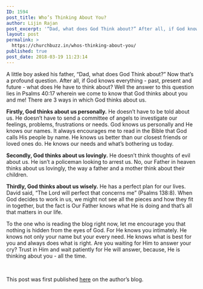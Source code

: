 ```yaml
---
ID: 1594
post_title: Who’s Thinking About You?
author: Lijin Rajan
post_excerpt: '“Dad, what does God Think about?” After all, if God knows everything - past, present and future - what does He have to think about?'
layout: post
permalink: >
  https://churchbuzz.in/whos-thinking-about-you/
published: true
post_date: 2018-03-19 11:23:14
---
```

A little boy asked his father, “Dad, what does God Think about?” Now that’s a profound question. After all, if God knows everything - past, present and future - what does He have to think about? Well the answer to this question lies in Psalms 40:17 wherein we come to know that God thinks about you and me! There are 3 ways in which God thinks about us.

<strong>Firstly, God thinks about us personally.</strong> He doesn’t have to be told about us. He doesn’t have to send a committee of angels to investigate our feelings, problems, frustrations or needs. God knows us personally and He knows our names. It always encourages me to read in the Bible that God calls His people by name. He knows us better than our closest friends or loved ones do. He knows our needs and what’s bothering us today.

<strong>Secondly, God thinks about us lovingly.</strong> He doesn’t think thoughts of evil about us. He isn’t a policeman looking to arrest us. No, our Father in heaven thinks about us lovingly, the way a father and a mother think about their children.

<strong>Thirdly, God thinks about us wisely.</strong> He has a perfect plan for our lives. David said, “The Lord will perfect that concerns me” (Psalms 138:8). When God decides to work in us, we might not see all the pieces and how they fit in together, but the fact is Our Father knows what He is doing and that’s all that matters in our life.

To the one who is reading the blog right now, let me encourage you that nothing is hidden from the eyes of God. For He knows you intimately. He knows not only your name but your every need. He knows what is best for you and always does what is right. Are you waiting for Him to answer your cry? Trust in Him and wait patiently for He will answer, because, He is thinking about you - all the time.

&nbsp;

This post was first published <a href="https://thecommitmentweb.wordpress.com/2018/03/13/whos-thinking-about-you/">here</a> on the author’s blog.

&nbsp;